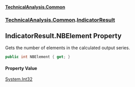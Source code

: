 #### [TechnicalAnalysis\.Common](Atypical.TechnicalAnalysis.Common.md 'Atypical\.TechnicalAnalysis\.Common')
### [TechnicalAnalysis\.Common](Atypical.TechnicalAnalysis.Common.md#TechnicalAnalysis.Common 'TechnicalAnalysis\.Common').[IndicatorResult](IndicatorResult.md 'TechnicalAnalysis\.Common\.IndicatorResult')

## IndicatorResult\.NBElement Property

Gets the number of elements in the calculated output series\.

```csharp
public int NBElement { get; }
```

#### Property Value
[System\.Int32](https://docs.microsoft.com/en-us/dotnet/api/System.Int32 'System\.Int32')